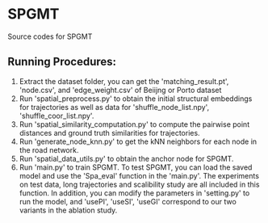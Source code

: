 # SPGMT

Source codes for SPGMT

## Running Procedures:

1. Extract the dataset folder, you can get the 'matching_result.pt', 'node.csv', and 'edge_weight.csv' of Beiijng or Porto dataset
2. Run 'spatial_preprocess.py' to obtain the initial structural embeddings for trajectories as well as data for 'shuffle_node_list.npy', 'shuffle_coor_list.npy'.
3. Run 'spatial_similarity_computation.py' to compute the pairwise point distances and ground truth similarities for trajectories.
4. Run 'generate_node_knn.py' to get the kNN neighbors for each node in the road network.
5. Run 'spatial_data_utils.py' to obtain the anchor node for SPGMT.
6. Run 'main.py' to train SPGMT. To test SPGMT, you can load the saved model and use the 'Spa_eval' function in the 'main.py'. The experiments on test data, long trajectories and scalibility study are all included in this function. In addition, you can modify the parameters in 'setting.py' to run the model, and 'usePI', 'useSI', 'useGI' correspond to our two variants in the ablation study.